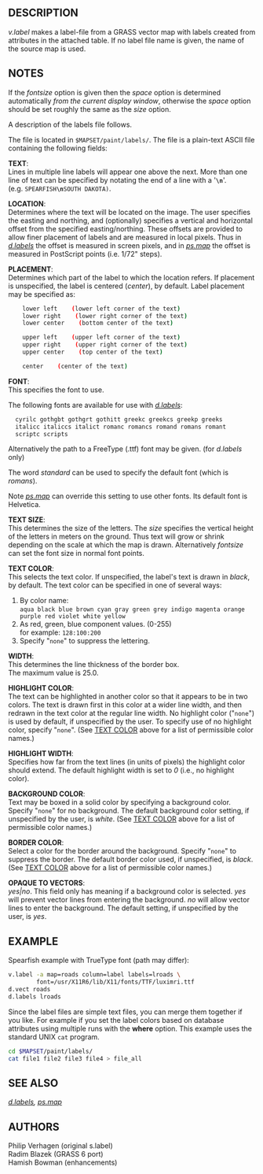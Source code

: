## DESCRIPTION

*v.label* makes a label-file from a GRASS vector map with labels created
from attributes in the attached table. If no label file name is given,
the name of the source map is used.

## NOTES

If the *fontsize* option is given then the *space* option is determined
automatically *from the current display window*, otherwise the *space*
option should be set roughly the same as the *size* option.

A description of the labels file follows.

The file is located in `$MAPSET/paint/labels/`. The file is a plain-text
ASCII file containing the following fields:

**TEXT**:  
Lines in multiple line labels will appear one above the next. More than
one line of text can be specified by notating the end of a line with a
'**`\n`**'.  
(e.g. `SPEARFISH`**`\n`**`SOUTH DAKOTA)`.

**LOCATION**:  
Determines where the text will be located on the image. The user
specifies the easting and northing, and (optionally) specifies a
vertical and horizontal offset from the specified easting/northing.
These offsets are provided to allow finer placement of labels and are
measured in local pixels. Thus in [*d.labels*](d.labels.md) the offset
is measured in screen pixels, and in [*ps.map*](ps.map.md) the offset is
measured in PostScript points (i.e. 1/72" steps).

**PLACEMENT**:  
Determines which part of the label to which the location refers. If
placement is unspecified, the label is centered (*center*), by default.
Label placement may be specified as:

```sh
    lower left    (lower left corner of the text)
    lower right    (lower right corner of the text)
    lower center    (bottom center of the text)

    upper left    (upper left corner of the text)
    upper right    (upper right corner of the text)
    upper center    (top center of the text)

    center    (center of the text)

```

**FONT**:  
This specifies the font to use.

The following fonts are available for use with
[*d.labels*](d.labels.md):

```sh
  cyrilc gothgbt gothgrt gothitt greekc greekcs greekp greeks
  italicc italiccs italict romanc romancs romand romans romant
  scriptc scripts
```

Alternatively the path to a FreeType (.ttf) font may be given. (for
*d.labels* only)

The word *standard* can be used to specify the default font (which is
*romans*).

Note [*ps.map*](ps.map.md) can override this setting to use other fonts.
Its default font is Helvetica.

**TEXT SIZE**:  
This determines the size of the letters. The *size* specifies the
vertical height of the letters in meters on the ground. Thus text will
grow or shrink depending on the scale at which the map is drawn.
Alternatively *fontsize* can set the font size in normal font points.

**TEXT COLOR**:  
This selects the text color. If unspecified, the label's text is drawn
in *black*, by default. The text color can be specified in one of
several ways:

1. By color name:  
    `aqua black blue brown cyan gray green grey indigo magenta orange purple red violet white yellow`
2. As red, green, blue component values. (0-255)  
    for example: `128:100:200`
3. Specify "`none`" to suppress the lettering.

**WIDTH**:  
This determines the line thickness of the border box.  
The maximum value is 25.0.

**HIGHLIGHT COLOR**:  
The text can be highlighted in another color so that it appears to be in
two colors. The text is drawn first in this color at a wider line width,
and then redrawn in the text color at the regular line width. No
highlight color ("`none`") is used by default, if unspecified by the
user. To specify use of no highlight color, specify "`none`". (See [TEXT
COLOR](#textcolor) above for a list of permissible color names.)

**HIGHLIGHT WIDTH**:  
Specifies how far from the text lines (in units of pixels) the highlight
color should extend. The default highlight width is set to *0* (i.e., no
highlight color).

**BACKGROUND COLOR**:  
Text may be boxed in a solid color by specifying a background color.
Specify "`none`" for no background. The default background color
setting, if unspecified by the user, is *white*. (See [TEXT
COLOR](#textcolor) above for a list of permissible color names.)

**BORDER COLOR**:  
Select a color for the border around the background. Specify "`none`" to
suppress the border. The default border color used, if unspecified, is
*black*. (See [TEXT COLOR](#textcolor) above for a list of permissible
color names.)

**OPAQUE TO VECTORS**:  
*yes\|no*. This field only has meaning if a background color is
selected. *yes* will prevent vector lines from entering the background.
*no* will allow vector lines to enter the background. The default
setting, if unspecified by the user, is *yes*.

## EXAMPLE

Spearfish example with TrueType font (path may differ):

```sh
v.label -a map=roads column=label labels=lroads \
        font=/usr/X11R6/lib/X11/fonts/TTF/luximri.ttf
d.vect roads
d.labels lroads
```

Since the label files are simple text files, you can merge them together
if you like. For example if you set the label colors based on database
attributes using multiple runs with the **where** option. This example
uses the standard UNIX `cat` program.

```sh
cd $MAPSET/paint/labels/
cat file1 file2 file3 file4 > file_all
```

## SEE ALSO

*[d.labels](d.labels.md), [ps.map](ps.map.md)*

## AUTHORS

Philip Verhagen (original s.label)  
Radim Blazek (GRASS 6 port)  
Hamish Bowman (enhancements)
